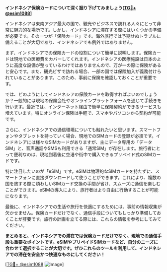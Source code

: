 **インドネシア保険カードについて深く掘り下げてみましょう[[TG💪+ @esim1088](https://t.me/s/esim1088)]**

インドネシアは東南アジア最大の国で、観光やビジネスで訪れる人々にとって非常に魅力的な場所です。しかし、インドネシアに滞在する際にはいくつかの準備が必要です。その一つが「保険カード」です。海外旅行では予期せぬトラブルに備えることが大切であり、インドネシアでも例外ではありません。

まず、インドネシアでの保険カードの役割について簡単に説明します。保険カードは現地での医療費をカバーしてくれます。インドネシアの医療施設は日本のように高度な設備が整っているわけではありませんので、万が一の際に保険があると安心です。また、観光ビザで訪れる場合、一部の国では保険加入が義務付けられていることがあります。このため、事前に保険を確認しておくことが重要です。

では、どのようにしてインドネシアの保険カードを取得すればよいのでしょうか？一般的には現地の保険会社やオンラインプラットフォームを通じて手続きを行います。最近では、インターネット経由で簡単に保険契約ができるサービスも増えています。特にオンライン保険は手軽で、スマホやパソコンから契約が可能です。

さらに、インドネシアでの通信環境についても触れたいと思います。スマートフォンやタブレットを持っていく場合、現地でのSIMカードの登録が必須です。インドネシアには様々なSIMカードがありますが、主にデータ専用の「データSIM」と、音声通話やSMSも利用できる「通常SIM」が存在します。旅行者にとって便利なのは、現地到着後に空港や街中で購入できるプリペイド式のSIMカードです。

特に注目したいのが「eSIM」です。eSIMは物理的なSIMカードを持たずに、スマートフォンに直接ダウンロードして使うことができます。これにより、複数の国を旅する際に煩わしいSIMカード交換の手間が省け、スムーズに通信を楽しむことができます。eSIMの導入により、旅行者はより自由に行動することが可能になります。

最後に、インドネシアでの生活や旅行を快適にするためには、事前の情報収集が欠かせません。保険カードだけでなく、通信手段についてもしっかり準備しておくことが肝要です。旅行の計画を立てる際には、これらの情報を参考にしてみてください。

**まとめると、インドネシアでの滞在では保険カードだけでなく、現地での通信手段も重要なポイントです。eSIMやプリペイドSIMカードなど、自分のニーズに合わせて選択することが大切です。ぜひこれらのツールを利用して、インドネシアでの滞在を安全かつ快適なものにしてください！**

[[TG💪+ @esim1088](https://t.me/s/esim1088) ![Image](https://i.postimg.cc/Y0z9fWf4/image.png)]